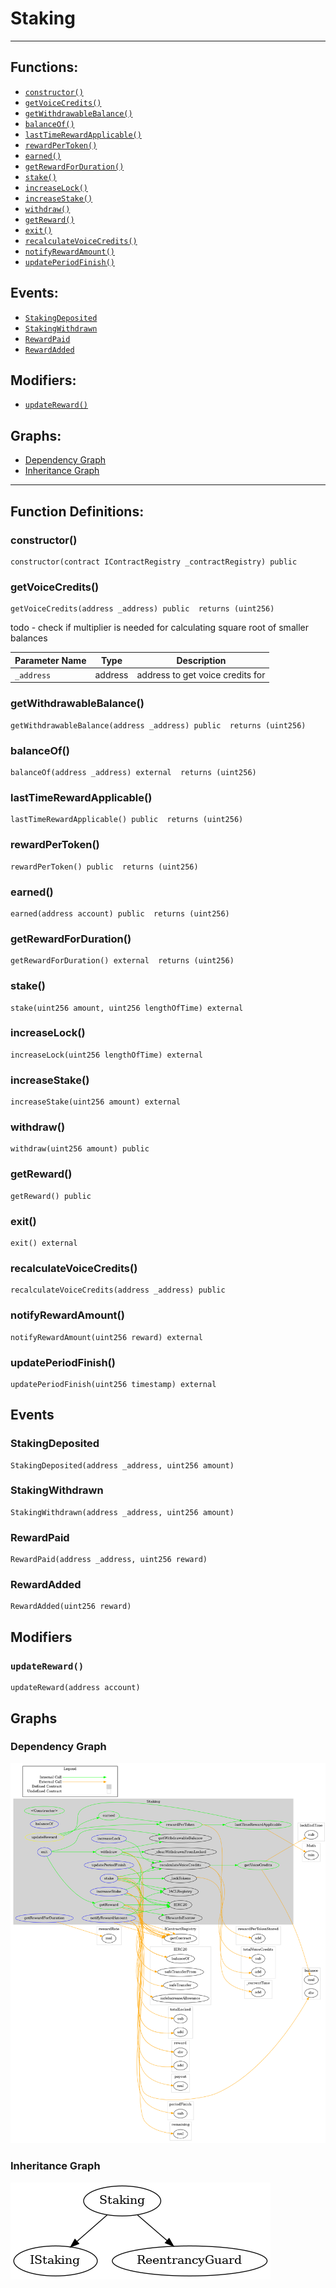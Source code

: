 # Staking
***
## Functions:
- [`constructor()`](#constructor)
- [`getVoiceCredits()`](#getvoicecredits)
- [`getWithdrawableBalance()`](#getwithdrawablebalance)
- [`balanceOf()`](#balanceof)
- [`lastTimeRewardApplicable()`](#lasttimerewardapplicable)
- [`rewardPerToken()`](#rewardpertoken)
- [`earned()`](#earned)
- [`getRewardForDuration()`](#getrewardforduration)
- [`stake()`](#stake)
- [`increaseLock()`](#increaselock)
- [`increaseStake()`](#increasestake)
- [`withdraw()`](#withdraw)
- [`getReward()`](#getreward)
- [`exit()`](#exit)
- [`recalculateVoiceCredits()`](#recalculatevoicecredits)
- [`notifyRewardAmount()`](#notifyrewardamount)
- [`updatePeriodFinish()`](#updateperiodfinish)
## Events:
- [`StakingDeposited`](#stakingdeposited)
- [`StakingWithdrawn`](#stakingwithdrawn)
- [`RewardPaid`](#rewardpaid)
- [`RewardAdded`](#rewardadded)
## Modifiers:
- [`updateReward()`](#updatereward)
## Graphs:
- [Dependency Graph](#dependency-graph)
- [Inheritance Graph](#inheritance-graph)
***
## Function Definitions:
###  constructor()
```
constructor(contract IContractRegistry _contractRegistry) public 
```
###  getVoiceCredits()
```
getVoiceCredits(address _address) public  returns (uint256)
```
todo - check if multiplier is needed for calculating square root of smaller balances

| Parameter Name | Type | Description |
|------------|-----| -------|
| `_address`| address| address to get voice credits for|

###  getWithdrawableBalance()
```
getWithdrawableBalance(address _address) public  returns (uint256)
```
###  balanceOf()
```
balanceOf(address _address) external  returns (uint256)
```
###  lastTimeRewardApplicable()
```
lastTimeRewardApplicable() public  returns (uint256)
```
###  rewardPerToken()
```
rewardPerToken() public  returns (uint256)
```
###  earned()
```
earned(address account) public  returns (uint256)
```
###  getRewardForDuration()
```
getRewardForDuration() external  returns (uint256)
```
###  stake()
```
stake(uint256 amount, uint256 lengthOfTime) external 
```
###  increaseLock()
```
increaseLock(uint256 lengthOfTime) external 
```
###  increaseStake()
```
increaseStake(uint256 amount) external 
```
###  withdraw()
```
withdraw(uint256 amount) public 
```
###  getReward()
```
getReward() public 
```
###  exit()
```
exit() external 
```
###  recalculateVoiceCredits()
```
recalculateVoiceCredits(address _address) public 
```
###  notifyRewardAmount()
```
notifyRewardAmount(uint256 reward) external 
```
###  updatePeriodFinish()
```
updatePeriodFinish(uint256 timestamp) external 
```
## Events
### StakingDeposited
```
StakingDeposited(address _address, uint256 amount)
```
### StakingWithdrawn
```
StakingWithdrawn(address _address, uint256 amount)
```
### RewardPaid
```
RewardPaid(address _address, uint256 reward)
```
### RewardAdded
```
RewardAdded(uint256 reward)
```
## Modifiers
### `updateReward()`
```
updateReward(address account)
```
## Graphs
### Dependency Graph
![Dependency Graph](/docs/images/Staking_dependency_graph.png)
### Inheritance Graph
![Inheritance Graph](/docs/images/Staking_inheritance_graph.png)
